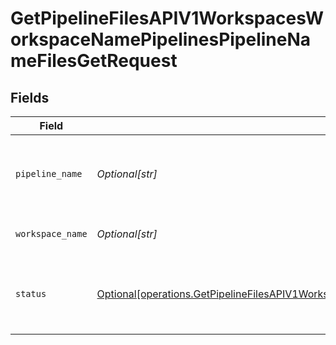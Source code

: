 # GetPipelineFilesAPIV1WorkspacesWorkspaceNamePipelinesPipelineNameFilesGetRequest


## Fields

| Field                                                                                                                                                                                                                                                                | Type                                                                                                                                                                                                                                                                 | Required                                                                                                                                                                                                                                                             | Description                                                                                                                                                                                                                                                          |
| -------------------------------------------------------------------------------------------------------------------------------------------------------------------------------------------------------------------------------------------------------------------- | -------------------------------------------------------------------------------------------------------------------------------------------------------------------------------------------------------------------------------------------------------------------- | -------------------------------------------------------------------------------------------------------------------------------------------------------------------------------------------------------------------------------------------------------------------- | -------------------------------------------------------------------------------------------------------------------------------------------------------------------------------------------------------------------------------------------------------------------- |
| `pipeline_name`                                                                                                                                                                                                                                                      | *Optional[str]*                                                                                                                                                                                                                                                      | :heavy_check_mark:                                                                                                                                                                                                                                                   | The name of the pipeline whose files you want to display.                                                                                                                                                                                                            |
| `workspace_name`                                                                                                                                                                                                                                                     | *Optional[str]*                                                                                                                                                                                                                                                      | :heavy_check_mark:                                                                                                                                                                                                                                                   | Type the name of the workspace.                                                                                                                                                                                                                                      |
| `status`                                                                                                                                                                                                                                                             | [Optional[operations.GetPipelineFilesAPIV1WorkspacesWorkspaceNamePipelinesPipelineNameFilesGetStatusFileIndexingStatusQuery]](undefined/models/operations/getpipelinefilesapiv1workspacesworkspacenamepipelinespipelinenamefilesgetstatusfileindexingstatusquery.md) | :heavy_minus_sign:                                                                                                                                                                                                                                                   | The status of the pipeline whose files you want to display.                                                                                                                                                                                                          |